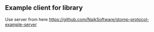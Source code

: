 ## Example client for library

Use server from here https://github.com/NaikSoftware/stomp-protocol-example-server